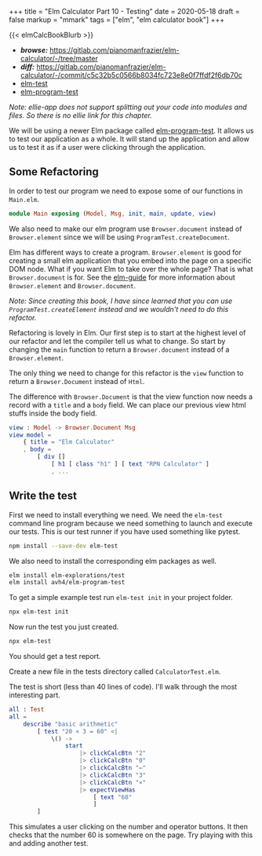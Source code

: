 +++
title = "Elm Calculator Part 10 - Testing"
date = 2020-05-18
draft = false
markup = "mmark"
tags = ["elm", "elm calculator book"]
+++

{{< elmCalcBookBlurb >}}

- ***browse:*** <https://gitlab.com/pianomanfrazier/elm-calculator/-/tree/master>
- ***diff:*** <https://gitlab.com/pianomanfrazier/elm-calculator/-/commit/c5c32b5c0566b8034fc723e8e0f7ffdf2f6db70c>
- [elm-test](https://package.elm-lang.org/packages/elm-explorations/test/latest)
- [elm-program-test](https://package.elm-lang.org/packages/avh4/elm-program-test/latest)

*Note: ellie-app does not support splitting out your code into modules and files. So there is no ellie link for this chapter.*

We will be using a newer Elm package called [elm-program-test](https://package.elm-lang.org/packages/avh4/elm-program-test/latest/). It allows us to test our application as a whole. It will stand up the application and allow us to test it as if a user were clicking through the application.

## Some Refactoring

In order to test our program we need to expose some of our functions in `Main.elm`.

```elm
module Main exposing (Model, Msg, init, main, update, view)
```

We also need to make our elm program use `Browser.document` instead of `Browser.element` since we will be using `ProgramTest.createDocument`.

Elm has different ways to create a program. `Browser.element` is good for creating a small elm application that you embed into the page on a specific DOM node. What if you want Elm to take over the whole page? That is what `Browser.document` is for. See the [elm-guide](https://guide.elm-lang.org/webapps/) for more information about `Browser.element` and `Browser.document`.

*Note: Since creating this book, I have since learned that you can use `ProgramTest.createElement` instead and we wouldn't need to do this refactor.*

Refactoring is lovely in Elm. Our first step is to start at the highest level of our refactor and let the compiler tell us what to change. So start by changing the `main` function to return a `Browser.document` instead of a `Browser.element`.

The only thing we need to change for this refactor is the `view` function to return a `Browser.Document` instead of `Html`.

The difference with `Browser.Document` is that the view function now needs a record with a `title` and a `body` field. We can place our previous view html stuffs inside the body field.

```elm
view : Model -> Browser.Document Msg
view model =
    { title = "Elm Calculator" 
    , body =
        [ div []
            [ h1 [ class "h1" ] [ text "RPN Calculator" ]
            , ...
```

## Write the test

First we need to install everything we need. We need the `elm-test` command line program because we need something to launch and execute our tests. This is our test runner if you have used something like pytest.

```bash
npm install --save-dev elm-test
```

We also need to install the corresponding elm packages as well.

```bash
elm install elm-explorations/test
elm install avh4/elm-program-test
```

To get a simple example test run `elm-test init` in your project folder.

```bash
npx elm-test init
```

Now run the test you just created.

```bash
npx elm-test
```

You should get a test report.

Create a new file in the tests directory called `CalculatorTest.elm`.

The test is short (less than 40 lines of code). I'll walk through the most interesting part.

```elm
all : Test
all =
    describe "basic arithmetic"
        [ test "20 × 3 = 60" <|
            \() ->
                start
                    |> clickCalcBtn "2"
                    |> clickCalcBtn "0"
                    |> clickCalcBtn "←"
                    |> clickCalcBtn "3"
                    |> clickCalcBtn "×"
                    |> expectViewHas
                        [ text "60"
                        ]
        ]
```

This simulates a user clicking on the number and operator buttons. It then checks that the number 60 is somewhere on the page. Try playing with this and adding another test.
